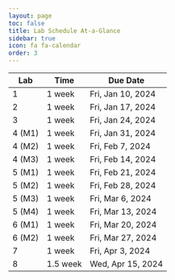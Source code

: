 ```yaml
---
layout: page
toc: false
title: Lab Schedule At-a-Glance
sidebar: true
icon: fa fa-calendar
order: 3
---
```



| Lab           | Time      |   Due Date          |
|---------------|-----------|---------------------|
|1              | 1 week    | Fri, Jan 10, 2024   |
|2              | 1 week    | Fri, Jan 17, 2024   |
|3              | 1 week    | Fri, Jan 24, 2024   |
|4 (M1)         | 1 week    | Fri, Jan 31, 2024   |
|4 (M2)         | 1 week    | Fri, Feb 7, 2024    |
|4 (M3)         | 1 week    | Fri, Feb 14, 2024   |
|5 (M1)         | 1 week    | Fri, Feb 21, 2024   |
|5 (M2)         | 1 week    | Fri, Feb 28, 2024   |
|5 (M3)         | 1 week    | Fri, Mar 6, 2024    |
|5 (M4)         | 1 week    | Fri, Mar 13, 2024   |
|6 (M1)         | 1 week    | Fri, Mar 20, 2024   |
|6 (M2)         | 1 week    | Fri, Mar 27, 2024   |
|7              | 1 week    | Fri, Apr 3, 2024    |
|8              | 1.5 week  | Wed, Apr 15, 2024   |